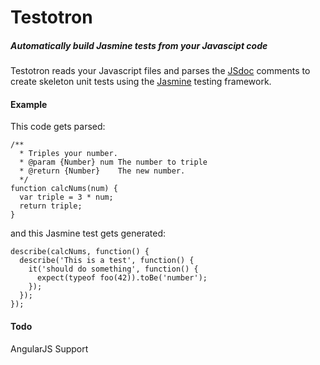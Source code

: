 Testotron 
=========

##### Automatically build Jasmine tests from your Javascipt code


Testotron reads your Javascript files and parses the [JSdoc](http://usejsdoc.org/) comments to create skeleton unit tests using the [Jasmine](http://jasmine.github.io/2.0/introduction.html) testing framework.


#### Example

This code gets parsed:

    /**
      * Triples your number.
      * @param {Number} num The number to triple
      * @return {Number}    The new number.
      */
    function calcNums(num) {
      var triple = 3 * num;
      return triple;
    }

and this Jasmine test gets generated:
    
    describe(calcNums, function() {
      describe('This is a test', function() {
        it('should do something', function() {
          expect(typeof foo(42)).toBe('number');
        });
      });
    });
    
    
    
#### Todo
AngularJS Support
